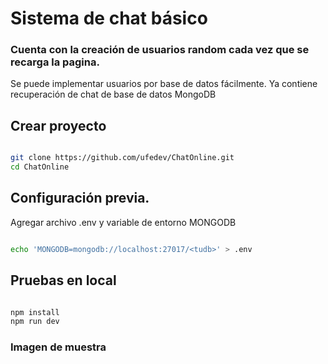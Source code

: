 # Sistema de chat básico

### Cuenta con la creación de usuarios random cada vez que se recarga la pagina.

Se puede implementar usuarios por base de datos fácilmente.
Ya contiene recuperación de chat de base de datos MongoDB

## Crear proyecto

```bash

git clone https://github.com/ufedev/ChatOnline.git
cd ChatOnline

```

## Configuración previa.

Agregar archivo .env y variable de entorno MONGODB

```bash

echo 'MONGODB=mongodb://localhost:27017/<tudb>' > .env

```

## Pruebas en local

```bash

npm install
npm run dev

```

### Imagen de muestra
